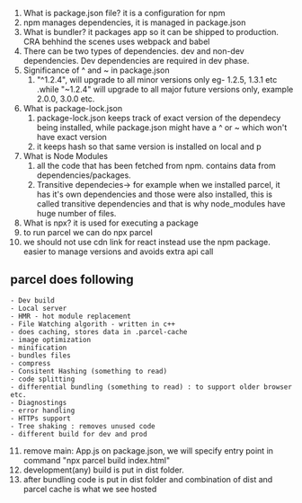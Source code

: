 1. What is package.json file? it is a configuration for npm
2.  npm manages dependencies, it is managed in package.json
3.  What is bundler? it packages app so it can be shipped to production. CRA behhind the scenes uses webpack and babel
4.  There can be two types of dependencies. dev and non-dev dependencies. Dev dependencies are required in dev phase.
5.  Significance of ^ and ~ in package.json
    1.  "^1.2.4", will upgrade to all minor versions only eg- 1.2.5, 1.3.1 etc .while "~1.2.4" will upgrade to all major future versions only, example 2.0.0, 3.0.0 etc.
6. What is package-lock.json 
   1.  package-lock.json keeps track of exact version of the dependecy being installed, while package.json might have a ^ or ~ which won't have exact version
   2.  it keeps hash so that same version is installed on local and p
7. What is Node Modules
   1. all the code that has been fetched from npm. contains data from dependencies/packages.
   2. Transitive dependecies-> for example when we installed parcel, it has it's own dependencies and those were also installed, this is called transitive dependencies and that is why node_modules have huge number of files.
8. What is npx? it is used for executing a package
9. to run parcel we can do npx parcel
10. we should not use cdn link for react instead use the npm package. easier to manage versions and avoids extra api call

## parcel does following 
    - Dev build
    - Local server
    - HMR - hot module replacement
    - File Watching algorith - written in c++
    - does caching, stores data in .parcel-cache
    - image optimization
    - minification
    - bundles files
    - compress
    - Consitent Hashing (something to read)
    - code splitting
    - differential bundling (something to read) : to support older browser etc.
    - Diagnostings
    - error handling
    - HTTPs support
    - Tree shaking : removes unused code
    - different build for dev and prod

11. remove main: App.js on package.json, we will specify entry point in command "npx parcel build index.html"
12. development(any) build is put in dist folder. 
13. after bundling code is put in dist folder and combination of dist and parcel cache is what we see hosted